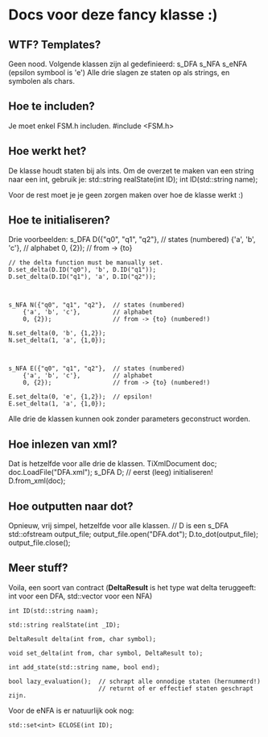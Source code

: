 # Docs voor deze fancy klasse :)

## WTF? Templates?

Geen nood. Volgende klassen zijn al gedefinieerd:
    s_DFA
    s_NFA
    s_eNFA (epsilon symbool is 'e')
Alle drie slagen ze staten op als strings, en symbolen als chars.

## Hoe te includen?

Je moet enkel FSM.h includen.
    #include <FSM.h>

## Hoe werkt het?

De klasse houdt staten bij als ints. Om de overzet te maken van een string naar een int, gebruik je:
    std::string realState(int ID);
    int ID(std::string name);

Voor de rest moet je je geen zorgen maken over hoe de klasse werkt :)
    
## Hoe te initialiseren?

Drie voorbeelden:
    s_DFA D({"q0", "q1", "q2"},  // states (numbered)
        {'a', 'b', 'c'},         // alphabet
        0, {2});                 // from -> {to}
    
    // the delta function must be manually set.
    D.set_delta(D.ID("q0"), 'b', D.ID("q1"));
    D.set_delta(D.ID("q1"), 'a', D.ID("q2"));
    
    
    
    s_NFA N({"q0", "q1", "q2"},  // states (numbered)
        {'a', 'b', 'c'},         // alphabet
        0, {2});                 // from -> {to} (numbered!)
    
    N.set_delta(0, 'b', {1,2});
    N.set_delta(1, 'a', {1,0});
    
    
    
    s_NFA E({"q0", "q1", "q2"},  // states (numbered)
        {'a', 'b', 'c'},         // alphabet
        0, {2});                 // from -> {to} (numbered!)
    
    E.set_delta(0, 'e', {1,2});  // epsilon!
    E.set_delta(1, 'a', {1,0});

Alle drie de klassen kunnen ook zonder parameters geconstruct worden.


## Hoe inlezen van xml?

Dat is hetzelfde voor alle drie de klassen.
    TiXmlDocument doc;
    doc.LoadFile("DFA.xml");
    s_DFA D;  // eerst (leeg) initialiseren!
    D.from_xml(doc);



## Hoe outputten naar dot?

Opnieuw, vrij simpel, hetzelfde voor alle klassen.
    // D is een s_DFA
    std::ofstream output_file;
    output_file.open("DFA.dot");
    D.to_dot(output_file);
    output_file.close();
    
    
## Meer stuff?

Voila, een soort van contract (**DeltaResult** is het type wat delta teruggeeft: int voor een DFA, std::vector<int> voor een NFA)
    
    int ID(std::string naam);
    
    std::string realState(int _ID);
    
    DeltaResult delta(int from, char symbol);
    
    void set_delta(int from, char symbol, DeltaResult to);
    
    int add_state(std::string name, bool end);

    bool lazy_evaluation();  // schrapt alle onnodige staten (hernummerd!)
                             // returnt of er effectief staten geschrapt zijn.
    
Voor de eNFA is er natuurlijk ook nog:

    std::set<int> ECLOSE(int ID);

